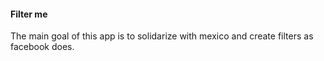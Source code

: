 #### Filter me

The main goal of this app is to solidarize with mexico and
create filters as facebook does.


